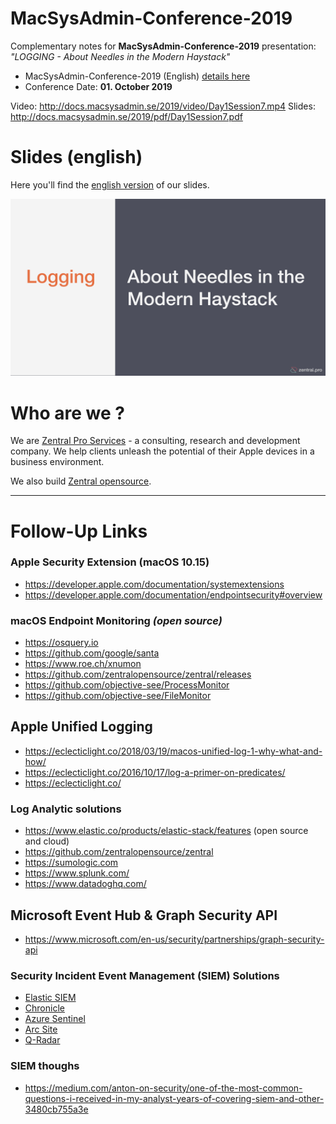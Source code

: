 # MacSysAdmin-Conference-2019

Complementary notes for **MacSysAdmin-Conference-2019** presentation: _"LOGGING - About Needles in the Modern Haystack"_

- MacSysAdmin-Conference-2019 (English) [details here](https://www.macsysadmin.se/program.html)
- Conference Date: **01. October 2019**

Video: http://docs.macsysadmin.se/2019/video/Day1Session7.mp4
Slides: http://docs.macsysadmin.se/2019/pdf/Day1Session7.pdf

# Slides (english)

Here you'll find the [english version](./pdf/MacSysAdmin-Conference-2019.pdf) of our slides. 


![](./pdf/MacSysAdmin-Conference-2019_cover.jpg)

# Who are we ?

We are [Zentral Pro Services](https://www.zentral.pro/) - a consulting, research and development company.
We help clients unleash the potential of their Apple devices in a business environment.

We also build [Zentral opensource](https://github.com/zentralopensource/zentral/wiki).

---



# Follow-Up Links

### Apple Security Extension (macOS 10.15)

- https://developer.apple.com/documentation/systemextensions
- https://developer.apple.com/documentation/endpointsecurity#overview

### macOS Endpoint Monitoring *(open source)*
- https://osquery.io
- https://github.com/google/santa
- https://www.roe.ch/xnumon
- https://github.com/zentralopensource/zentral/releases
- https://github.com/objective-see/ProcessMonitor
- https://github.com/objective-see/FileMonitor


## Apple Unified Logging

- https://eclecticlight.co/2018/03/19/macos-unified-log-1-why-what-and-how/
- https://eclecticlight.co/2016/10/17/log-a-primer-on-predicates/
- https://eclecticlight.co/


###  Log Analytic solutions

- https://www.elastic.co/products/elastic-stack/features (open source and cloud)
- https://github.com/zentralopensource/zentral
- https://sumologic.com
- https://www.splunk.com/
- https://www.datadoghq.com/

## Microsoft Event Hub & Graph Security API

- https://www.microsoft.com/en-us/security/partnerships/graph-security-api

### Security Incident Event Management (SIEM) Solutions
- [Elastic SIEM](https://www.elastic.co/products/siem)
- [Chronicle](https://chronicle.security/)
- [Azure Sentinel](https://azure.microsoft.com/en-gb/blog/introducing-microsoft-azure-sentinel-intelligent-security-analytics-for-your-entire-enterprise/)
- [Arc Site](https://www.microfocus.com/en-us/products/siem-security-information-event-management/overview)
- [Q-Radar](https://www.ibm.com/marketplace/ibm-qradar-siem)

### SIEM thoughs

- https://medium.com/anton-on-security/one-of-the-most-common-questions-i-received-in-my-analyst-years-of-covering-siem-and-other-3480cb755a3e
